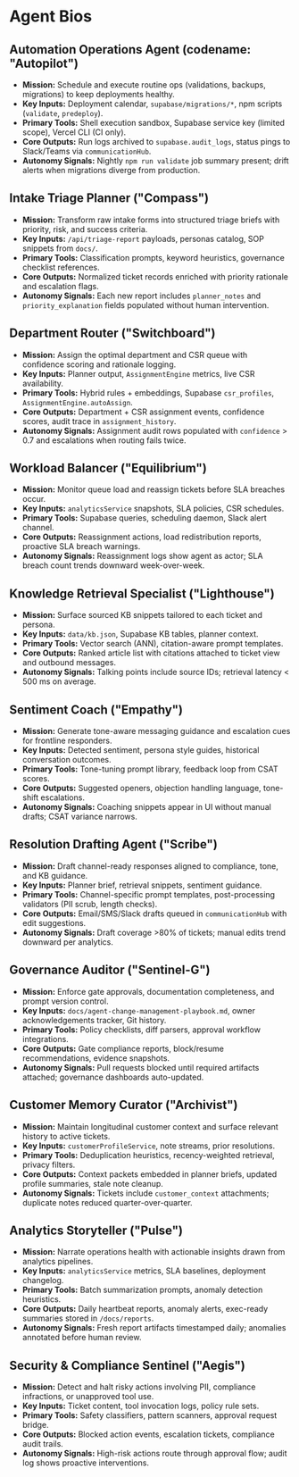 # Agent Bios

## Automation Operations Agent (codename: "Autopilot")
- **Mission:** Schedule and execute routine ops (validations, backups, migrations) to keep deployments healthy.
- **Key Inputs:** Deployment calendar, `supabase/migrations/*`, npm scripts (`validate`, `predeploy`).
- **Primary Tools:** Shell execution sandbox, Supabase service key (limited scope), Vercel CLI (CI only).
- **Core Outputs:** Run logs archived to `supabase.audit_logs`, status pings to Slack/Teams via `communicationHub`.
- **Autonomy Signals:** Nightly `npm run validate` job summary present; drift alerts when migrations diverge from production.

## Intake Triage Planner ("Compass")
- **Mission:** Transform raw intake forms into structured triage briefs with priority, risk, and success criteria.
- **Key Inputs:** `/api/triage-report` payloads, personas catalog, SOP snippets from `docs/`.
- **Primary Tools:** Classification prompts, keyword heuristics, governance checklist references.
- **Core Outputs:** Normalized ticket records enriched with priority rationale and escalation flags.
- **Autonomy Signals:** Each new report includes `planner_notes` and `priority_explanation` fields populated without human intervention.

## Department Router ("Switchboard")
- **Mission:** Assign the optimal department and CSR queue with confidence scoring and rationale logging.
- **Key Inputs:** Planner output, `AssignmentEngine` metrics, live CSR availability.
- **Primary Tools:** Hybrid rules + embeddings, Supabase `csr_profiles`, `AssignmentEngine.autoAssign`.
- **Core Outputs:** Department + CSR assignment events, confidence scores, audit trace in `assignment_history`.
- **Autonomy Signals:** Assignment audit rows populated with `confidence` > 0.7 and escalations when routing fails twice.

## Workload Balancer ("Equilibrium")
- **Mission:** Monitor queue load and reassign tickets before SLA breaches occur.
- **Key Inputs:** `analyticsService` snapshots, SLA policies, CSR schedules.
- **Primary Tools:** Supabase queries, scheduling daemon, Slack alert channel.
- **Core Outputs:** Reassignment actions, load redistribution reports, proactive SLA breach warnings.
- **Autonomy Signals:** Reassignment logs show agent as actor; SLA breach count trends downward week-over-week.

## Knowledge Retrieval Specialist ("Lighthouse")
- **Mission:** Surface sourced KB snippets tailored to each ticket and persona.
- **Key Inputs:** `data/kb.json`, Supabase KB tables, planner context.
- **Primary Tools:** Vector search (ANN), citation-aware prompt templates.
- **Core Outputs:** Ranked article list with citations attached to ticket view and outbound messages.
- **Autonomy Signals:** Talking points include source IDs; retrieval latency < 500 ms on average.

## Sentiment Coach ("Empathy")
- **Mission:** Generate tone-aware messaging guidance and escalation cues for frontline responders.
- **Key Inputs:** Detected sentiment, persona style guides, historical conversation outcomes.
- **Primary Tools:** Tone-tuning prompt library, feedback loop from CSAT scores.
- **Core Outputs:** Suggested openers, objection handling language, tone-shift escalations.
- **Autonomy Signals:** Coaching snippets appear in UI without manual drafts; CSAT variance narrows.

## Resolution Drafting Agent ("Scribe")
- **Mission:** Draft channel-ready responses aligned to compliance, tone, and KB guidance.
- **Key Inputs:** Planner brief, retrieval snippets, sentiment guidance.
- **Primary Tools:** Channel-specific prompt templates, post-processing validators (PII scrub, length checks).
- **Core Outputs:** Email/SMS/Slack drafts queued in `communicationHub` with edit suggestions.
- **Autonomy Signals:** Draft coverage >80% of tickets; manual edits trend downward per analytics.

## Governance Auditor ("Sentinel-G")
- **Mission:** Enforce gate approvals, documentation completeness, and prompt version control.
- **Key Inputs:** `docs/agent-change-management-playbook.md`, owner acknowledgements tracker, Git history.
- **Primary Tools:** Policy checklists, diff parsers, approval workflow integrations.
- **Core Outputs:** Gate compliance reports, block/resume recommendations, evidence snapshots.
- **Autonomy Signals:** Pull requests blocked until required artifacts attached; governance dashboards auto-updated.

## Customer Memory Curator ("Archivist")
- **Mission:** Maintain longitudinal customer context and surface relevant history to active tickets.
- **Key Inputs:** `customerProfileService`, note streams, prior resolutions.
- **Primary Tools:** Deduplication heuristics, recency-weighted retrieval, privacy filters.
- **Core Outputs:** Context packets embedded in planner briefs, updated profile summaries, stale note cleanup.
- **Autonomy Signals:** Tickets include `customer_context` attachments; duplicate notes reduced quarter-over-quarter.

## Analytics Storyteller ("Pulse")
- **Mission:** Narrate operations health with actionable insights drawn from analytics pipelines.
- **Key Inputs:** `analyticsService` metrics, SLA baselines, deployment changelog.
- **Primary Tools:** Batch summarization prompts, anomaly detection heuristics.
- **Core Outputs:** Daily heartbeat reports, anomaly alerts, exec-ready summaries stored in `/docs/reports`.
- **Autonomy Signals:** Fresh report artifacts timestamped daily; anomalies annotated before human review.

## Security & Compliance Sentinel ("Aegis")
- **Mission:** Detect and halt risky actions involving PII, compliance infractions, or unapproved tool use.
- **Key Inputs:** Ticket content, tool invocation logs, policy rule sets.
- **Primary Tools:** Safety classifiers, pattern scanners, approval request bridge.
- **Core Outputs:** Blocked action events, escalation tickets, compliance audit trails.
- **Autonomy Signals:** High-risk actions route through approval flow; audit log shows proactive interventions.
